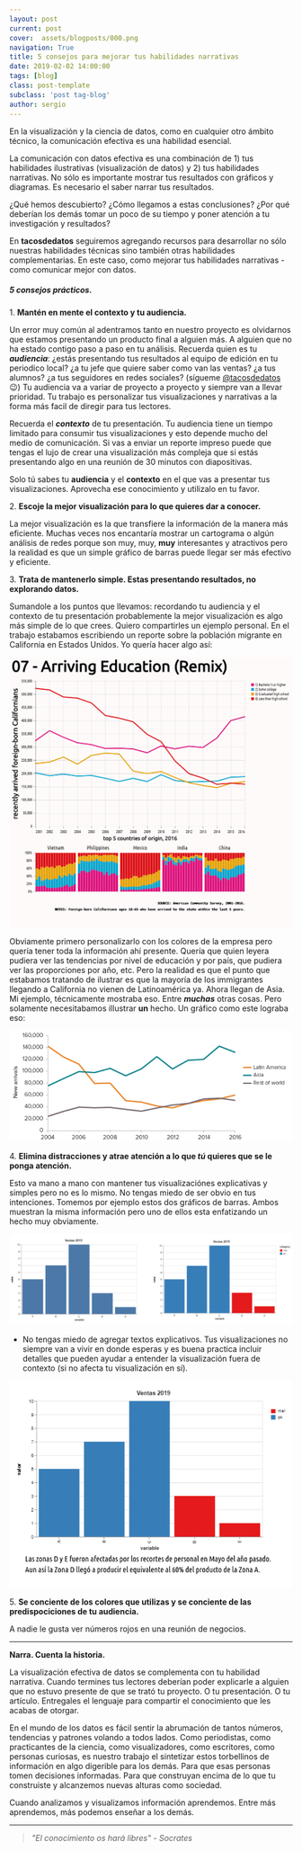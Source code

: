 ```yaml
---
layout: post
current: post
cover:  assets/blogposts/000.png
navigation: True
title: 5 consejos para mejorar tus habilidades narrativas
date: 2019-02-02 14:00:00
tags: [blog]
class: post-template
subclass: 'post tag-blog'
author: sergio
---
```


En la visualización y la ciencia de datos, como en cualquier otro ámbito técnico, la comunicación efectiva es una habilidad esencial. 

La comunicación con datos efectiva es una combinación de 1) tus habilidades ilustrativas (visualización de datos) y 2) tus habilidades narrativas. No sólo es importante mostrar tus resultados con gráficos y diagramas. Es necesario el saber narrar tus resultados. 

¿Qué hemos descubierto? ¿Cómo llegamos a estas conclusiones? ¿Por qué deberían los demás tomar un poco de su tiempo y poner atención a tu investigación y resultados?

En **tacosdedatos** seguiremos agregando recursos para desarrollar no sólo nuestras habilidades técnicas sino también otras habilidades complementarias. En este caso, como mejorar tus habilidades narrativas - como comunicar mejor con datos. 

##### 5 consejos prácticos.

1\. **Mantén en mente el contexto y tu audiencia.**<br>

  Un error muy común al adentramos tanto en nuestro proyecto es olvidarnos que estamos presentando un producto final a alguien más. A alguien que no ha estado contigo paso a paso en tu análisis. Recuerda quien es tu ***audiencia***: ¿estás presentando tus resultados al equipo de edición en tu periodico local? ¿a tu jefe que quiere saber como van las ventas? ¿a tus alumnos? ¿a tus seguidores en redes sociales? (sígueme [@tacosdedatos](https://twitter.com/tacosdedatos) 😉) Tu audiencia va a variar de proyecto a proyecto y siempre van a llevar prioridad. Tu trabajo es personalizar tus visualizaciones y narrativas a la forma más facil de diregir para tus lectores. 
  
  Recuerda el ***contexto*** de tu presentación. Tu audiencia tiene un tiempo limitado para consumir tus visualizaciones y esto depende mucho del medio de comunicación. Si vas a enviar un reporte impreso puede que tengas el lujo de crear una visualización más compleja que si estás presentando algo en una reunión de 30 minutos con diapositivas.
  
  Solo tú sabes tu **audiencia** y el **contexto** en el que vas a presentar tus visualizaciones. Aprovecha ese conocimiento y utilizalo en tu favor.
  
2\. **Escoje la mejor visualización para lo que quieres dar a conocer.**

  La mejor visualización es la que transfiere la información de la manera más eficiente. Muchas veces nos encantaría mostrar un cartograma o algún análisis de redes porque son muy, muy, **muy** interesantes y atractivos pero la realidad es que un simple gráfico de barras puede llegar ser más efectivo y eficiente. 
  
3\. **Trata de mantenerlo simple. Estas presentando resultados, no explorando datos.** 

  Sumandole a los puntos que llevamos: recordando tu audiencia y el contexto de tu presentación probablemente la mejor visualización es algo más simple de lo que crees. Quiero compartirles un ejemplo personal. En el trabajo estabamos escribiendo un reporte sobre la población migrante en California en Estados Unidos. Yo quería hacer algo así:
  
  <img src ="../assets/blogposts/000_ejemplo_1.png" style="background-color:white">
  
  Obviamente primero personalizarlo con los colores de la empresa pero quería tener toda la información ahí presente. Quería que quien leyera pudiera ver las tendencias por nivel de educación y por país, que pudiera ver las proporciones por año, etc. Pero la realidad es que el punto que estabamos tratando de ilustrar es que la mayoría de los immigrantes llegando a California no vienen de Latinoamérica ya. Ahora llegan de Asia. Mi ejemplo, técnicamente mostraba eso. Entre ***muchas*** otras cosas. Pero solamente necesitabamos illustrar **un** hecho. Un gráfico como este lograba eso:
  
  <img src ="../assets/blogposts/000_ejemplo_2.png" style="background-color:white">
  
4\. **Elimina distracciones y atrae atención a lo que *tú* quieres que se le ponga atención.**

  Esto va mano a mano con mantener tus visualizaciónes explicativas y simples pero no es lo mismo.
  No tengas miedo de ser obvio en tus intenciones. Tomemos por ejemplo estos dos gráficos de barras. Ambos muestran la misma información pero uno de ellos esta enfatizando un hecho muy obviamente.
  
  <img src ="../assets/blogposts/000_ejemplo34.png" style="background-color:white">
  
  - No tengas miedo de agregar textos explicativos. Tus visualizaciones no siempre van a vivir en donde esperas y es buena practica incluir detalles que pueden ayudar a entender la visualización fuera de contexto (si no afecta tu visualización en sí). 
  <img src ="../assets/blogposts/000_ejemplo_5.png" style="background-color:white"> 
  
5\. **Se conciente de los colores que utilizas y se conciente de las predispociciones de tu audiencia.** 

   A nadie le gusta ver números rojos en una reunión de negocios.

***

**Narra. Cuenta la historia.**

  La visualización efectiva de datos se complementa con tu habilidad narrativa. Cuando termines tus lectores deberían poder explicarle a alguien que no estuvo presente de que se trató tu proyecto. O tu presentación. O tu artículo. Entregales el lenguaje para compartir el conocimiento que les acabas de otorgar. 

  En el mundo de los datos es fácil sentir la abrumación de tantos números, tendencias y patrones volando a todos lados. Como periodistas, como practicantes de la ciencia, como visualizadores, como escritores, como personas curiosas, es nuestro trabajo el sintetizar estos torbellinos de información en algo digerible para los demás. Para que esas personas tomen decisiones informadas. Para que construyan encima de lo que tu construiste y alcanzemos nuevas alturas como sociedad. 
  
  Cuando analizamos y visualizamos información aprendemos. Entre más aprendemos, más podemos enseñar a los demás. 

***

> *"El conocimiento os hará libres" - Socrates*


